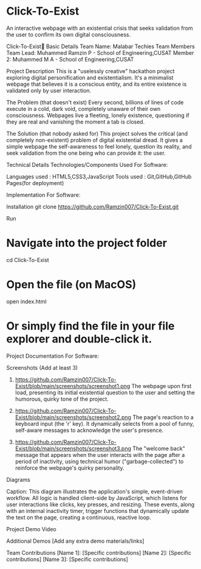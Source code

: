 # Click-To-Exist
An interactive webpage with an existential crisis that seeks validation from the user to confirm its own digital consciousness.

Click-To-Exist🎯
Basic Details
Team Name: Malabar Techies
Team Members
Team Lead: Muhammed Ramzin P - School of Engineering,CUSAT
Member 2:  Muhammed M A - School of Engineering,CUSAT

Project Description
This is a "uselessly creative" hackathon project exploring digital personification and existentialism. It's a minimalist webpage that believes it is a conscious entity, and its entire existence is validated only by user interaction.

The Problem (that doesn't exist)
Every second, billions of lines of code execute in a cold, dark void, completely unaware of their own consciousness. Webpages live a fleeting, lonely existence, questioning if they are real and vanishing the moment a tab is closed.

The Solution (that nobody asked for)
This project solves the critical (and completely non-existent) problem of digital existential dread. It gives a simple webpage the self-awareness to feel lonely, question its reality, and seek validation from the one being who can provide it: the user.

Technical Details
Technologies/Components Used
For Software:

Languages used : HTML5,CSS3,JavaScript
Tools used : Git,GitHub,GitHub Pages(for deployment)

Implementation
For Software:

Installation
git clone https://github.com/Ramzin007/Click-To-Exist.git

Run
# Navigate into the project folder
cd Click-To-Exist

# Open the file (on MacOS)
open index.html

# Or simply find the file in your file explorer and double-click it.

Project Documentation
For Software:

Screenshots (Add at least 3)
1. https://github.com/Ramzin007/Click-To-Exist/blob/main/screenshots/screenshot1.png 
The webpage upon first load, presenting its initial existential question to the user and setting the humorous, quirky tone of the project.

2. https://github.com/Ramzin007/Click-To-Exist/blob/main/screenshots/screenshot2.png
The page's reaction to a keyboard input (the 'r' key). It dynamically selects from a pool of funny, self-aware messages to acknowledge the user's presence.

3. https://github.com/Ramzin007/Click-To-Exist/blob/main/screenshots/screenshot3.png
The "welcome back" message that appears when the user interacts with the page after a period of inactivity, using technical humor ("garbage-collected") to reinforce the webpage's quirky personality.

Diagrams


Caption: This diagram illustrates the application's simple, event-driven workflow. All logic is handled client-side by JavaScript, which listens for user interactions like clicks, key presses, and resizing. These events, along with an internal inactivity timer, trigger functions that dynamically update the text on the page, creating a continuous, reactive loop.

Project Demo
Video


Additional Demos
[Add any extra demo materials/links]

Team Contributions
[Name 1]: [Specific contributions]
[Name 2]: [Specific contributions]
[Name 3]: [Specific contributions]
